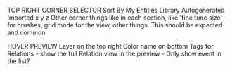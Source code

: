 TOP RIGHT CORNER SELECTOR
  Sort By
  My Entities
  Library
  Autogenerated
  Imported
    x
    y
    z
Other corner things like in each section, like 'fine tune size' for brushes, grid mode for the view, other things. This should be expected and common

HOVER PREVIEW
  Layer on the top right
  Color name on bottom
  Tags
  for Relations - show the full Relation view in the preview - Only show event in the list?